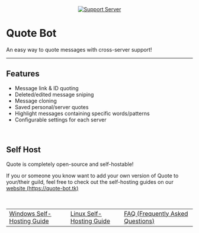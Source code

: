 <div align="center">
  <a href="https://discord.gg/vkWyTGa"><img src="https://discordapp.com/api/guilds/741660208119545968/widget.png?style=shield" alt="Support Server" /></a>
</div>

# Quote Bot

An easy way to quote messages with cross-server support!

---

## Features

- Message link & ID quoting
- Deleted/edited message sniping
- Message cloning
- Saved personal/server quotes
- Highlight messages containing specific words/patterns
- Configurable settings for each server

<br />

## Self Host

Quote is completely open-source and self-hostable!

If you or someone you know want to add your own version of Quote to your/their guild, feel free to check out the self-hosting guides on our [website (https://quote-bot.tk)](https://quote-bot.tk)

<br />

<div align="center">
  <table>
    <tr>
      <td>
        <a href="https://quote-bot.tk/selfhosting/windows">Windows Self-Hosting Guide</a>
      </td>
      <td>
        <a href="https://quote-bot.tk/selfhosting/linux">Linux Self-Hosting Guide</a>
      </td>
      <td>
        <a href="https://quote-bot.tk/selfhosting/faq">FAQ (Frequently Asked Questions)</a>
      </td>
    </tr>
  </table>
</div>
